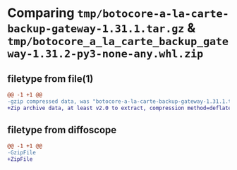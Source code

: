 # Comparing `tmp/botocore-a-la-carte-backup-gateway-1.31.1.tar.gz` & `tmp/botocore_a_la_carte_backup_gateway-1.31.2-py3-none-any.whl.zip`

## filetype from file(1)

```diff
@@ -1 +1 @@
-gzip compressed data, was "botocore-a-la-carte-backup-gateway-1.31.1.tar", last modified: Sat Jul  8 01:42:11 2023, max compression
+Zip archive data, at least v2.0 to extract, compression method=deflate
```

## filetype from diffoscope

```diff
@@ -1 +1 @@
-GzipFile
+ZipFile
```

